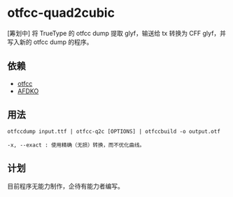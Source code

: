 # otfcc-quad2cubic
[筹划中] 将 TrueType 的 otfcc dump 提取 glyf，输送给 tx 转换为 CFF glyf，并写入新的 otfcc dump 的程序。

## 依赖
- [otfcc](https://github.com/caryll/otfcc)
- [AFDKO](https://github.com/adobe-type-tools/afdko)

## 用法
```
otfccdump input.ttf | otfcc-q2c [OPTIONS] | otfccbuild -o output.otf

-x, --exact : 使用精确（无损）转换，而不优化曲线。
```

## 计划
目前程序无能力制作，企待有能力者编写。
